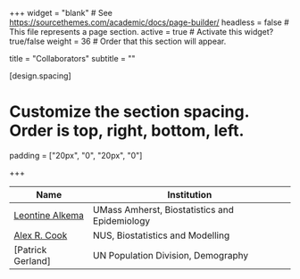 +++
widget = "blank"  # See https://sourcethemes.com/academic/docs/page-builder/
headless = false  # This file represents a page section.
active = true  # Activate this widget? true/false
weight = 36  # Order that this section will appear.

title = "Collaborators"
subtitle = ""

[design.spacing]
# Customize the section spacing. Order is top, right, bottom, left.
padding = ["20px", "0", "20px", "0"]

+++


| Name              | Institution                    |
| ------------------| ------------------------------ |
| [Leontine Alkema](https://leontinealkema.github.io/alkema_lab/) | UMass Amherst, Biostatistics and Epidemiology |
| [Alex R. Cook](https://sph.nus.edu.sg/faculty-directory/cook-alex-richard/) | NUS, Biostatistics and Modelling |
| [Patrick Gerland] | UN Population Division, Demography